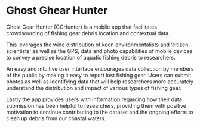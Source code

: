 # Ghost Ghear Hunter

Ghost Gear Hunter (GGHunter) is a mobile app that facilitates crowdsourcing of fishing gear debris location and contextual data. 

This leverages the wide distribution of keen environmentalists and ‘citizen scientists’ as well as the GPS, data and photo capabilities of mobile devices to convey a precise location of aquatic fishing debris to researchers. 

An easy and intuitive user interface encourages data collection by members of the public by making it easy to report lost fishing gear. Users can submit photos as well as identifying data that will help researchers more accurately understand the distribution and impact of various types of fishing gear.

Lastly the app provides users with information regarding how their data submission has been helpful to researchers, providing them with positive motivation to continue contributing to the dataset and the ongoing efforts to clean up debris from our coastal waters.
